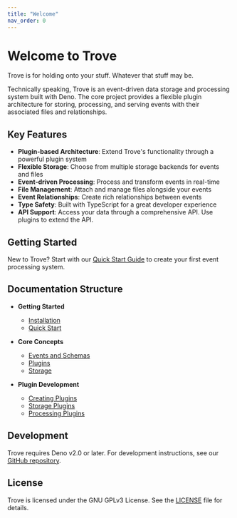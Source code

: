 ```yaml
---
title: "Welcome"
nav_order: 0
---
```


# Welcome to Trove

Trove is for holding onto your stuff. Whatever that stuff may be.

Technically speaking, Trove is an event-driven data storage and processing
system built with Deno. The core project provides a flexible plugin architecture
for storing, processing, and serving events with their associated files and
relationships.

## Key Features

- **Plugin-based Architecture**: Extend Trove's functionality through a powerful
  plugin system
- **Flexible Storage**: Choose from multiple storage backends for events and
  files
- **Event-driven Processing**: Process and transform events in real-time
- **File Management**: Attach and manage files alongside your events
- **Event Relationships**: Create rich relationships between events
- **Type Safety**: Built with TypeScript for a great developer experience
- **API Support**: Access your data through a comprehensive API. Use plugins to
  extend the API.

## Getting Started

New to Trove? Start with our
[Quick Start Guide](./getting-started/quick-start.md) to create your first event
processing system.

## Documentation Structure

- **Getting Started**
  - [Installation](./getting-started/installation.md)
  - [Quick Start](./getting-started/quick-start.md)

- **Core Concepts**
  - [Events and Schemas](./concepts/events.md)
  - [Plugins](./concepts/plugins.md)
  - [Storage](./concepts/storage.md)

- **Plugin Development**
  - [Creating Plugins](./plugins/creating-plugins.md)
  - [Storage Plugins](./plugins/storage-plugins.md)
  - [Processing Plugins](./plugins/processing-plugins.md)

## Development

Trove requires Deno v2.0 or later. For development instructions, see our
[GitHub repository](https://github.com/joshmcarthur/trove).

## License

Trove is licensed under the GNU GPLv3 License. See the
[LICENSE](https://github.com/joshmcarthur/trove/blob/main/LICENSE) file for
details.
